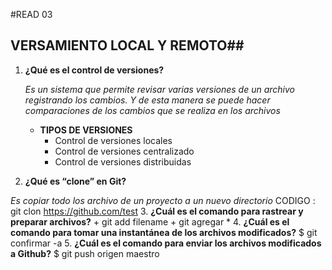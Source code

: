 #READ 03
## VERSAMIENTO LOCAL Y REMOTO##
1. **¿Qué es el control de versiones?**
   
   _Es un sistema que permite revisar varias versiones de un archivo registrando los cambios. Y de esta manera se puede hacer comparaciones de los cambios que se realiza en los archivos_
   + **TIPOS DE VERSIONES**
        + Control de versiones locales
        + Control de versiones centralizado
        + Control de versiones distribuidas  
3. **¿Qué es “clone” en Git?**

_Es copiar todo los archivo de un proyecto a un nuevo directorio_
CODIGO : git clon https://github.com/test
3. **¿Cuál es el comando para rastrear y preparar archivos?**
    + git add filename
    + git agregar *
4. **¿Cuál es el comando para tomar una instantánea de los archivos modificados?**
   $ git confirmar -a
5. **¿Cuál es el comando para enviar los archivos modificados a Github?**
   $ git push origen maestro
